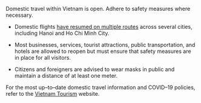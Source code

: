 Domestic travel within Vietnam is open. Adhere to safety measures where necessary.

- Domestic flights [have resumed on multiple routes](https://www.garda.com/crisis24/news-alerts/341166/vietnam-hanoi-authorities-ease-covid-19-restrictions-may-11-update-27) across several cities, including Hanoi and Ho Chi Minh City.

- Most businesses, services, tourist attractions, public transportation, and hotels are allowed to reopen but must ensure that safety measures are in place for all visitors.
- Citizens and foreigners are advised to wear masks in public and maintain a distance of at least one meter.

For the most up–to–date domestic travel information and COVID–19 policies, refer to the [Vietnam Tourism](https://vietnam.travel/things-to-do/covid-19-travel-policies-vietnam) website.
